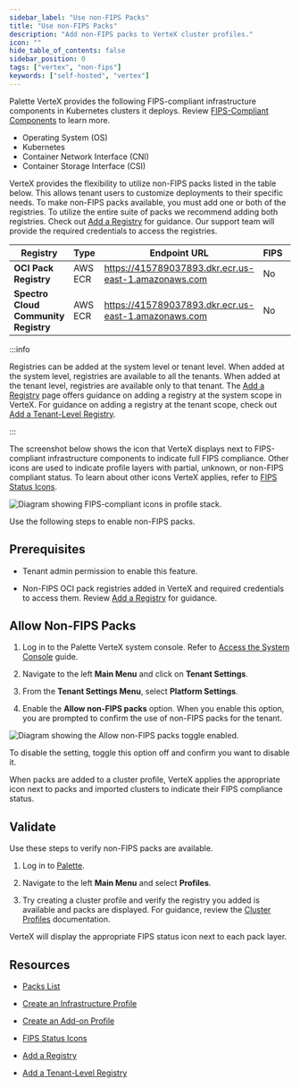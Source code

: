 ```yaml
---
sidebar_label: "Use non-FIPS Packs"
title: "Use non-FIPS Packs"
description: "Add non-FIPS packs to VerteX cluster profiles."
icon: ""
hide_table_of_contents: false
sidebar_position: 0
tags: ["vertex", "non-fips"]
keywords: ["self-hosted", "vertex"]
---
```


Palette VerteX provides the following FIPS-compliant infrastructure components in Kubernetes clusters it deploys. Review [FIPS-Compliant Components](../../fips/fips-compliant-components.md) to learn more.

- Operating System (OS)
- Kubernetes
- Container Network Interface (CNI)
- Container Storage Interface (CSI)

VerteX provides the flexibility to utilize non-FIPS packs listed in the table below. This allows tenant users to customize deployments to their specific needs. To make non-FIPS packs available, you must add one or both of the registries. To utilize the entire suite of packs we recommend adding both registries. Check out [Add a Registry](../add-registry.md) for guidance. Our support team will provide the required credentials to access the registries.

| **Registry**                         | **Type** | **Endpoint URL**                                     | **FIPS** | **Base Path** |
| ------------------------------------ | -------- | ---------------------------------------------------- | -------- | ------------- |
| **OCI Pack Registry**                | AWS ECR  | https://415789037893.dkr.ecr.us-east-1.amazonaws.com | No       | production    |
| **Spectro Cloud Community Registry** | AWS ECR  | https://415789037893.dkr.ecr.us-east-1.amazonaws.com | No       | community     |

:::info

Registries can be added at the system level or tenant level. When added at the system level, registries are available to all the tenants. When added at the tenant level, registries are available only to that tenant. The [Add a Registry](../add-registry.md) page offers guidance on adding a registry at the system scope in VerteX. For guidance on adding a registry at the tenant scope, check out [Add a Tenant-Level Registry](../../../tenant-settings/add-registry.md).

:::

The screenshot below shows the icon that VerteX displays next to FIPS-compliant infrastructure components to indicate full FIPS compliance. Other icons are used to indicate profile layers with partial, unknown, or non-FIPS compliant status. To learn about other icons VerteX applies, refer to [FIPS Status Icons](../../fips/fips-status-icons.md).

![Diagram showing FIPS-compliant icons in profile stack.](/vertex_fips-status-icons_icons-in-profile-stack.png)

Use the following steps to enable non-FIPS packs.

## Prerequisites

- Tenant admin permission to enable this feature.

- Non-FIPS OCI pack registries added in VerteX and required credentials to access them. Review [Add a Registry](../add-registry.md) for guidance.

## Allow Non-FIPS Packs

1. Log in to the Palette VerteX system console. Refer to [Access the System Console](../system-management.md#access-the-system-console) guide.

2. Navigate to the left **Main Menu** and click on **Tenant Settings**.

3. From the **Tenant Settings Menu**, select **Platform Settings**.

4. Enable the **Allow non-FIPS packs** option. When you enable this option, you are prompted to confirm the use of non-FIPS packs for the tenant.

![Diagram showing the Allow non-FIPS packs toggle enabled.](/vertex_use-non-fips-settings_nonFips-packs.png)

To disable the setting, toggle this option off and confirm you want to disable it.

When packs are added to a cluster profile, VerteX applies the appropriate icon next to packs and imported clusters to indicate their FIPS compliance status.

## Validate

Use these steps to verify non-FIPS packs are available.

1. Log in to [Palette](https://console.spectrocloud.com).

2. Navigate to the left **Main Menu** and select **Profiles**.

3. Try creating a cluster profile and verify the registry you added is available and packs are displayed. For guidance, review the [Cluster Profiles](../../../profiles/cluster-profiles/cluster-profiles.md) documentation.

VerteX will display the appropriate FIPS status icon next to each pack layer.

## Resources

- [Packs List](../../../integrations/integrations.mdx)

- [Create an Infrastructure Profile](../../../profiles/cluster-profiles/create-cluster-profiles/create-infrastructure-profile.md)

- [Create an Add-on Profile](../../../profiles/cluster-profiles/create-cluster-profiles/create-addon-profile/create-addon-profile.md)

- [FIPS Status Icons](../../fips/fips-status-icons.md)

- [Add a Registry](../add-registry.md)

- [Add a Tenant-Level Registry](../../../tenant-settings/add-registry.md)
